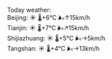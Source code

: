 Today weather:  
Beijing: ☀️   🌡️+6°C 🌬️↑15km/h  
Tianjin: ☀️   🌡️+7°C 🌬️↗15km/h  
Shijiazhuang: ☀️   🌡️+5°C 🌬️→5km/h  
Tangshan: ☀️   🌡️+4°C 🌬️→13km/h  
